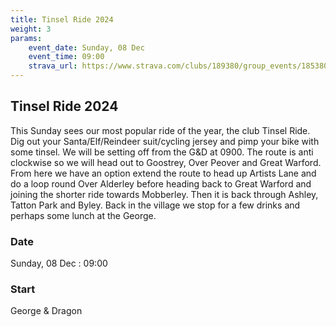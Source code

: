 ```yaml
---
title: Tinsel Ride 2024
weight: 3
params:
    event_date: Sunday, 08 Dec
    event_time: 09:00
    strava_url: https://www.strava.com/clubs/189380/group_events/1853804
---
```


## Tinsel Ride 2024 

This Sunday sees our most popular ride of the year, the club Tinsel Ride. Dig out your Santa/Elf/Reindeer suit/cycling jersey and pimp your bike with some tinsel. We will be setting off from the G&amp;D at 0900. The route is anti clockwise so we will head out to Goostrey, Over Peover and Great Warford. 
From here we have an option extend the route to head up Artists Lane and do a loop round Over Alderley before heading back to Great Warford and joining the shorter ride towards Mobberley. 
Then it is back through Ashley, Tatton Park and Byley.  Back in the village we stop for a few drinks and perhaps some lunch at the George. 





### Date

Sunday, 08 Dec : 09:00

### Start

George &amp; Dragon


